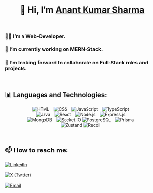 <h1 align="center">👋 Hi, I’m <a href="https://www.linkedin.com/in/anant-kr-sharma-341793273" target="_blank">Anant Kumar Sharma</a></h1>
<br>
<h3>👨‍💻 I’m a Web-Developer.</h3>
<h3>🌱 I’m currently working on MERN-Stack.</h3>
<h3>🤝 I’m looking forward to collaborate on Full-Stack roles and projects.</h3>
<br>

## 📊 Languages and Technologies:
<p align="center">
  <img src="https://img.shields.io/badge/-HTML-E34F26?logo=html5&logoColor=white&style=for-the-badge" alt="HTML" style="margin-right: 10px;" />
  <img src="https://img.shields.io/badge/-CSS-1572B6?logo=css3&logoColor=white&style=for-the-badge" alt="CSS" style="margin-right: 10px;" />
  <img src="https://img.shields.io/badge/-JavaScript-F7DF1E?logo=javascript&logoColor=black&style=for-the-badge" alt="JavaScript" style="margin-right: 10px;" />
  <img src="https://img.shields.io/badge/-TypeScript-3178C6?logo=typescript&logoColor=white&style=for-the-badge" alt="TypeScript" style="margin-right: 10px;" />
  <br>
  <img src="https://img.shields.io/badge/-Java-007396?logo=java&logoColor=white&style=for-the-badge" alt="Java" style="margin-right: 10px;" />
  <img src="https://img.shields.io/badge/-React-61DAFB?logo=react&logoColor=black&style=for-the-badge" alt="React" style="margin-right: 10px;" />
  <img src="https://img.shields.io/badge/-Node.js-339933?logo=node.js&logoColor=white&style=for-the-badge" alt="Node.js" style="margin-right: 10px;" />
  <img src="https://img.shields.io/badge/-Express.js-000000?logo=express&logoColor=white&style=for-the-badge" alt="Express.js" style="margin-right: 10px;" />
  <br>
  <img src="https://img.shields.io/badge/-MongoDB-47A248?logo=mongodb&logoColor=white&style=for-the-badge" alt="MongoDB" style="margin-right: 10px;" />
  <img src="https://img.shields.io/badge/-Socket.IO-010101?logo=socket.io&logoColor=white&style=for-the-badge" alt="Socket.IO" />
  <img src="https://img.shields.io/badge/-PostgreSQL-4169E1?logo=postgresql&logoColor=white&style=for-the-badge" alt="PostgreSQL" style="margin-right: 10px;" />
  <img src="https://img.shields.io/badge/-Prisma-2D3748?logo=prisma&logoColor=white&style=for-the-badge" alt="Prisma" style="margin-right: 10px;" />
  <br>
  <img src="https://img.shields.io/badge/-Zustand-000000?logo=zustand&logoColor=white&style=for-the-badge" alt="Zustand" />
  <img src="https://img.shields.io/badge/-Recoil-3578E5?logo=react&logoColor=white&style=for-the-badge" alt="Recoil" style="margin-right: 10px;" />



</p>
<br>

## 📫 How to reach me:

<p>
  <a href="https://www.linkedin.com/in/anant-kr-sharma-341793273"><img src="https://img.shields.io/badge/-LinkedIn-0077B5?logo=linkedin&logoColor=white&style=for-the-badge" alt="LinkedIn" /></a><br><br>
  <a href="https://x.com/Anant_K_Sharma"><img src="https://img.shields.io/badge/-X%20(Twitter)-000000?logo=x&logoColor=white&style=for-the-badge" alt="X (Twitter)" /></a><br>
  <br><a href="mailto:anantkrsharma.work@gmail.com"><img src="https://img.shields.io/badge/-Email-D14836?logo=gmail&logoColor=white&style=for-the-badge" alt="Email" /></a>
</p>
